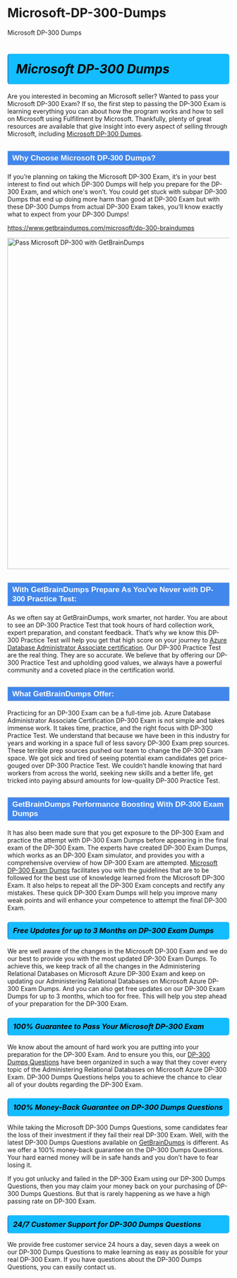 # Microsoft-DP-300-Dumps
Microsoft DP-300 Dumps
<h1><strong><span style="display: block; color: #000000; background: #14BDFF; border: 0.5px solid #AED6F1; border-left: 3px solid #3498DB; padding: .6em; border-radius: 6px;">                     <em>Microsoft DP-300 <span class="exam_variation">Dumps</span> </em>                </span></strong>            </h1>                        <p>Are you interested in becoming an Microsoft seller? Wanted to pass your Microsoft DP-300 Exam? If so, the first step to passing the DP-300 Exam is             learning everything you can about how the program works and how to sell on Microsoft using Fulfillment by Microsoft. Thankfully, plenty of great resources             are available that give insight into every aspect of selling through Microsoft, including <a href="https://www.getbraindumps.com/microsoft/dp-300-braindumps">Microsoft DP-300 <span class="exam_variation">Dumps</span></a>.</p>                        <h2 style="background: #4287ec; border: 1px solid #cccccc; padding: 5px 10px;">                <span style="color: #ffffff;">                    <span style="font-size: 11pt;">                        <span style="line-height: normal;">                            <span style="font-family: Calibri,sans-serif;">                                <strong>                                    <span style="font-size: 13.0pt;">Why Choose Microsoft DP-300 <span class="exam_variation">Dumps</span>?</span>                                </strong>                            </span>                        </span>                    </span>                </span>            </h2>                        <p>If you’re planning on taking the Microsoft DP-300 Exam, it’s in your best interest to find out which DP-300 <span class="exam_variation">Dumps</span> will help you prepare for the DP-300 Exam,             and which one's won’t. You could get stuck with subpar DP-300 <span class="exam_variation">Dumps</span> that end up doing more harm than good at DP-300 Exam but with these DP-300 <span class="exam_variation">Dumps</span>             from actual DP-300 Exam takes, you’ll know exactly what to expect from your DP-300 <span class="exam_variation">Dumps</span>!</p>                                    <p><a href="https://www.getbraindumps.com/microsoft/dp-300-braindumps">https://www.getbraindumps.com/microsoft/dp-300-braindumps</a></p>                        <p><a href="https://www.getbraindumps.com/"><img src="https://www.getbraindumps.com/images/get-updated-exam-questions-with-discount-getbraindumps.jpg" class="postImage" alt="Pass Microsoft DP-300 with GetBrainDumps" width="750"></a></p>                                        <h2 style="background: #4287ec; border: 1px solid #cccccc; padding: 5px 10px;">                <span style="color: #ffffff;">                    <span style="font-size: 11pt;">                        <span style="line-height: normal;">                            <span style="font-family: Calibri,sans-serif;">                                <strong>                                    <span style="font-size: 13.0pt;">With GetBrainDumps Prepare As You've Never with DP-300 <span class="exam_variation2">Practice Test</span>:</span>                                </strong>                            </span>                        </span>                    </span>                </span>            </h2>                        <p>As we often say at GetBrainDumps, work smarter, not harder. You are about to see an DP-300 <span class="exam_variation2">Practice Test</span> that took hours of hard collection work,             expert preparation, and constant feedback. That’s why we know this DP-300 <span class="exam_variation2">Practice Test</span> will help you get that high score on your journey to             <a href="https://www.getbraindumps.com/microsoft/azure-database-administrator-associate-braindumps.html">Azure Database Administrator Associate certification</a>. Our DP-300 <span class="exam_variation2">Practice Test</span> are the real thing. They are so accurate. We believe that by offering             our DP-300 <span class="exam_variation2">Practice Test</span> and upholding good values, we always have a powerful community and a coveted place in the certification world.</p>                        <h2 style="background: #4287ec; border: 1px solid #cccccc; padding: 5px 10px;">                <span style="color: #ffffff;">                    <span style="font-size: 11pt;">                        <span style="line-height: normal;">                            <span style="font-family: Calibri,sans-serif;">                                <strong>                                    <span style="font-size: 13.0pt;">What GetBrainDumps Offer:</span>                                </strong>                            </span>                        </span>                    </span>                </span>            </h2>                        <p>Practicing for an DP-300 Exam can be a full-time job. Azure Database Administrator Associate Certification DP-300 Exam is not simple and takes immense work.             It takes time, practice, and the right focus with DP-300 <span class="exam_variation2">Practice Test</span>. We understand that because we have been in this industry for years and working in a             space full of less savory DP-300 Exam prep sources. These terrible prep sources pushed our team to change the DP-300 Exam space. We got sick and             tired of seeing potential exam candidates get price-gouged over DP-300 <span class="exam_variation2">Practice Test</span>. We couldn’t handle knowing that hard workers from across the world,             seeking new skills and a better life, get tricked into paying absurd amounts for low-quality DP-300 <span class="exam_variation2">Practice Test</span>.</p>                        <h2 style="background: #4287ec; border: 1px solid #cccccc; padding: 5px 10px;">                <span style="color: #ffffff;">                    <span style="font-size: 11pt;">                        <span style="line-height: normal;">                            <span style="font-family: Calibri,sans-serif;">                                <strong>                                    <span style="font-size: 13.0pt;">GetBrainDumps Performance Boosting With DP-300 <span class="exam_variation3">Exam Dumps</span></span>                                </strong>                            </span>                        </span>                    </span>                </span>            </h2>                        <p>It has also been made sure that you get exposure to the DP-300 Exam and practice the attempt with DP-300 <span class="exam_variation3">Exam Dumps</span> before appearing in             the final exam of the DP-300 Exam. The experts have created DP-300 <span class="exam_variation3">Exam Dumps</span>, which works as an DP-300 Exam simulator, and provides you with             a comprehensive overview of how DP-300 Exam are attempted. <a href="https://www.getbraindumps.com/microsoft-braindumps.html">Microsoft DP-300 <span class="exam_variation3">Exam Dumps</span></a> facilitates you with the guidelines that are to be followed             for the best use of knowledge learned from the Microsoft DP-300 Exam. It also helps to repeat all the DP-300 Exam concepts and rectify any mistakes.             These quick DP-300 <span class="exam_variation3">Exam Dumps</span> will help you improve many weak points and will enhance your competence to attempt the final DP-300 Exam.</p>                        <h3>                <strong>                    <span style="display: block; color: #000000; background: #14BDFF; border: 0.5px solid #AED6F1; border-left: 3px solid #3498DB; padding: .6em; border-radius: 6px;">                        <em>Free Updates for up to 3 Months on DP-300 <span class="exam_variation3">Exam Dumps</span></em>                    </span>                </strong>            </h3>                        <p>We are well aware of the changes in the Microsoft DP-300 Exam and we do our best to provide you with the most updated DP-300 <span class="exam_variation3">Exam Dumps</span>.             To achieve this, we keep track of all the changes in the Administering Relational Databases on Microsoft Azure DP-300 Exam and keep on updating our             Administering Relational Databases on Microsoft Azure DP-300 <span class="exam_variation3">Exam Dumps</span>. And you can also get free updates on our DP-300 <span class="exam_variation3">Exam Dumps</span> for up to 3 months,             which too for free. This will help you step ahead of your preparation for the DP-300 Exam.</p>                        <h3>                <strong>                    <span style="display: block; color: #000000; background: #14BDFF; border: 0.5px solid #AED6F1; border-left: 3px solid #3498DB; padding: .6em; border-radius: 6px;">                        <em>100% Guarantee to Pass Your Microsoft DP-300 Exam</em>                    </span>                </strong>            </h3>                        <p>We know about the amount of hard work you are putting into your preparation for the DP-300 Exam. And to ensure you this, our <a href="https://www.getbraindumps.com/microsoft/dp-300-braindumps">DP-300 <span class="exam_variation4">Dumps Questions</span></a>             have been organized in such a way that they cover every topic of the Administering Relational Databases on Microsoft Azure DP-300 Exam. DP-300 <span class="exam_variation4">Dumps Questions</span>             helps you to achieve the chance to clear all of your doubts regarding the DP-300 Exam.</p>                        <h3>                <strong>                    <span style="display: block; color: #000000; background: #14BDFF; border: 0.5px solid #AED6F1; border-left: 3px solid #3498DB; padding: .6em; border-radius: 6px;">                        <em>100% Money-Back Guarantee on DP-300 <span class="exam_variation4">Dumps Questions</span> </em>                    </span>                </strong>            </h3>                        <p>While taking the Microsoft DP-300 <span class="exam_variation4">Dumps Questions</span>, some candidates fear the loss of their investment if they fail their real DP-300 Exam. Well, with the latest             DP-300 <span class="exam_variation4">Dumps Questions</span> available on <a href="https://www.getbraindumps.com/microsoft/azure-database-administrator-associate-braindumps.html">GetBrainDumps</a> is different. As we offer a 100% money-back guarantee on the DP-300 <span class="exam_variation4">Dumps Questions</span>. Your hard earned money will be             in safe hands and you don’t have to fear losing it.</p>                        <p>If you got unlucky and failed in the DP-300 Exam using our DP-300 <span class="exam_variation4">Dumps Questions</span>, then you may claim your money back on your purchasing of DP-300 <span class="exam_variation4">Dumps Questions</span>.             But that is rarely happening as we have a high passing rate on DP-300 Exam.</p>                        <h3>                <strong>                    <span style="display: block; color: #000000; background: #14BDFF; border: 0.5px solid #AED6F1; border-left: 3px solid #3498DB; padding: .6em; border-radius: 6px;">                        <em>24/7 Customer Support for DP-300 <span class="exam_variation4">Dumps Questions</span></em>                    </span>                </strong>            </h3>                        <p>We provide free customer service 24 hours a day, seven days a week on our DP-300 <span class="exam_variation4">Dumps Questions</span> to make learning as easy as possible for your             real DP-300 Exam. If you have questions about the DP-300 <span class="exam_variation4">Dumps Questions</span>, you can easily contact us.</p>                    
